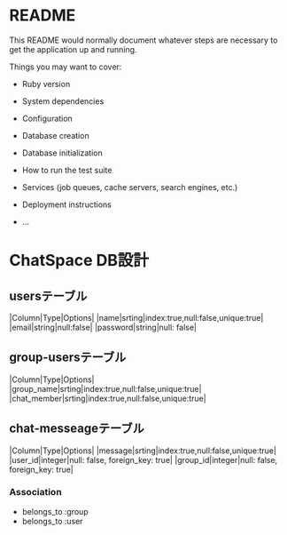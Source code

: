 # README

This README would normally document whatever steps are necessary to get the
application up and running.

Things you may want to cover:

* Ruby version

* System dependencies

* Configuration

* Database creation

* Database initialization

* How to run the test suite

* Services (job queues, cache servers, search engines, etc.)

* Deployment instructions

* ...

# ChatSpace DB設計
## usersテーブル
|Column|Type|Options|
|name|srting|index:true,null:false,unique:true|
|email|string|null:false|
|password|string|null: false|

## group-usersテーブル
|Column|Type|Options|
|group_name|srting|index:true,null:false,unique:true|
|chat_member|srting|index:true,null:false,unique:true|

## chat-messeageテーブル
|Column|Type|Options|
|message|srting|index:true,null:false,unique:true|
|user_id|integer|null: false, foreign_key: true|
|group_id|integer|null: false, foreign_key: true|

### Association
- belongs_to :group
- belongs_to :user
